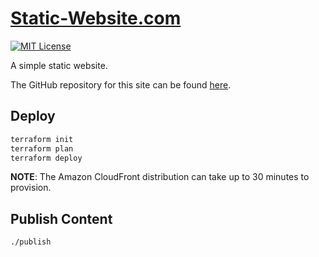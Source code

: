 # [Static-Website.com](https://static-website.com)

[![MIT License](https://img.shields.io/badge/License-MIT-blue.svg)](https://github.com/nickolashkraus/static-website-com/blob/master/LICENSE)

A simple static website.

The GitHub repository for this site can be found [here](https://github.com/nickolashkraus/static-website-com).

## Deploy

```bash
terraform init
terraform plan
terraform deploy
```

**NOTE**: The Amazon CloudFront distribution can take up to 30 minutes to provision.

## Publish Content

```bash
./publish
```
